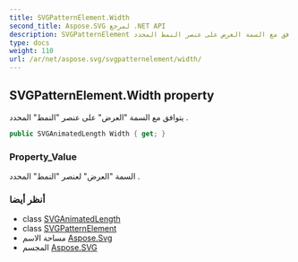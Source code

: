```yaml
---
title: SVGPatternElement.Width
second_title: Aspose.SVG لمرجع .NET API
description: SVGPatternElement ملكية. يتوافق مع السمة العرض على عنصر النمط المحدد .
type: docs
weight: 110
url: /ar/net/aspose.svg/svgpatternelement/width/
---
```

## SVGPatternElement.Width property

يتوافق مع السمة "العرض" على عنصر "النمط" المحدد .

```csharp
public SVGAnimatedLength Width { get; }
```

### Property_Value

السمة "العرض" لعنصر "النمط" المحدد .

### أنظر أيضا

* class [SVGAnimatedLength](../../../aspose.svg.datatypes/svganimatedlength/)
* class [SVGPatternElement](../)
* مساحة الاسم [Aspose.Svg](../../svgpatternelement/)
* المجسم [Aspose.SVG](../../../)


